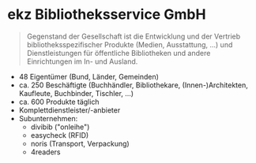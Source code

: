 # ekz Bibliotheksservice GmbH 

> Gegenstand der Gesellschaft ist die Entwicklung und der Vertrieb bibliotheksspezifischer Produkte (Medien, Ausstattung, ...) und Dienstleistungen für öffentliche Bibliotheken und andere Einrichtungen im In- und Ausland.

- 48 Eigentümer (Bund, Länder, Gemeinden)
- ca. 250 Beschäftigte (Buchhändler, Bibliothekare, (Innen-)Architekten, Kaufleute, Buchbinder, Tischler, ...)
- ca. 600 Produkte täglich
- Komplettdienstleister/-anbieter
- Subunternehmen:
  - divibib ("onleihe")
  - easycheck (RFID)
  - noris (Transport, Verpackung)
  - 4readers